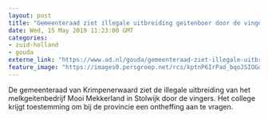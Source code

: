 ```yaml
---
layout: post
title: "Gemeenteraad ziet illegale uitbreiding geitenboer door de vingers"
date: Wed, 15 May 2019 11:23:00 GMT
categories: 
- zuid-holland 
- gouda 
externe_link: "https://www.ad.nl/gouda/gemeenteraad-ziet-illegale-uitbreiding-geitenboer-door-de-vingers~acf8ef9a/"
feature_image: "https://images0.persgroep.net/rcs/kptnP6IrPad_bqoJSIOGdNTGFx4/diocontent/62598463/_fitwidth/400/?appId=21791a8992982cd8da851550a453bd7f&quality=0.7"
---
```


De gemeenteraad van Krimpenerwaard ziet de illegale uitbreiding van het melkgeitenbedrijf Mooi Mekkerland in Stolwijk door de vingers. Het college krijgt toestemming om bij de provincie een ontheffing aan te vragen.
